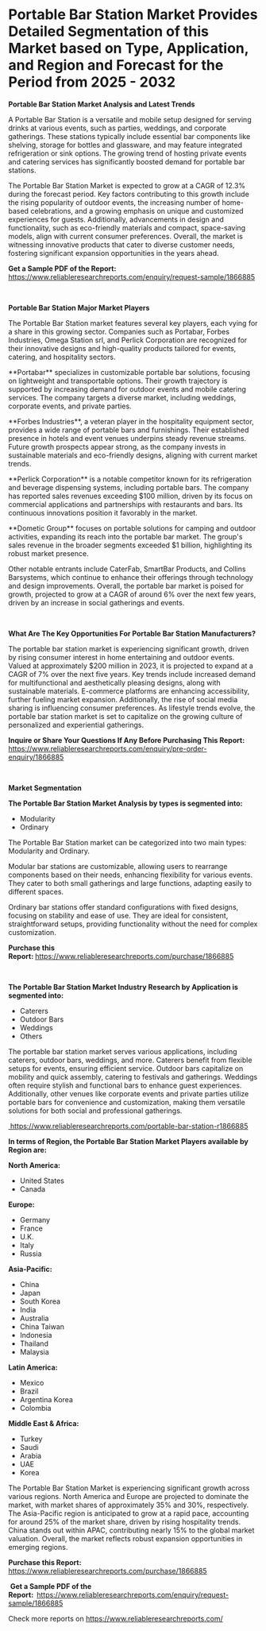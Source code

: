 <p><h1>Portable Bar Station Market Provides Detailed Segmentation of this Market based on Type, Application, and Region and Forecast for the Period from 2025 - 2032</h1></p><p><strong>Portable Bar Station Market Analysis and Latest Trends</strong></p>
<p><p>A Portable Bar Station is a versatile and mobile setup designed for serving drinks at various events, such as parties, weddings, and corporate gatherings. These stations typically include essential bar components like shelving, storage for bottles and glassware, and may feature integrated refrigeration or sink options. The growing trend of hosting private events and catering services has significantly boosted demand for portable bar stations. </p><p>The Portable Bar Station Market is expected to grow at a CAGR of 12.3% during the forecast period. Key factors contributing to this growth include the rising popularity of outdoor events, the increasing number of home-based celebrations, and a growing emphasis on unique and customized experiences for guests. Additionally, advancements in design and functionality, such as eco-friendly materials and compact, space-saving models, align with current consumer preferences. Overall, the market is witnessing innovative products that cater to diverse customer needs, fostering significant expansion opportunities in the years ahead.</p></p>
<p><strong>Get a Sample PDF of the Report:&nbsp;</strong> <a href="https://www.reliableresearchreports.com/enquiry/request-sample/1866885?utm_campaign=2222&utm_medium=2&utm_source=Github&utm_content=ia&utm_term=22022025&utm_id=portable-bar-station">https://www.reliableresearchreports.com/enquiry/request-sample/1866885</a></p>
<p>&nbsp;</p>
<p><strong>Portable Bar Station Major Market Players</strong></p>
<p><p>The Portable Bar Station market features several key players, each vying for a share in this growing sector. Companies such as Portabar, Forbes Industries, Omega Station srl, and Perlick Corporation are recognized for their innovative designs and high-quality products tailored for events, catering, and hospitality sectors.</p><p>**Portabar** specializes in customizable portable bar solutions, focusing on lightweight and transportable options. Their growth trajectory is supported by increasing demand for outdoor events and mobile catering services. The company targets a diverse market, including weddings, corporate events, and private parties.</p><p>**Forbes Industries**, a veteran player in the hospitality equipment sector, provides a wide range of portable bars and furnishings. Their established presence in hotels and event venues underpins steady revenue streams. Future growth prospects appear strong, as the company invests in sustainable materials and eco-friendly designs, aligning with current market trends.</p><p>**Perlick Corporation** is a notable competitor known for its refrigeration and beverage dispensing systems, including portable bars. The company has reported sales revenues exceeding $100 million, driven by its focus on commercial applications and partnerships with restaurants and bars. Its continuous innovations position it favorably in the market.</p><p>**Dometic Group** focuses on portable solutions for camping and outdoor activities, expanding its reach into the portable bar market. The group's sales revenue in the broader segments exceeded $1 billion, highlighting its robust market presence.</p><p>Other notable entrants include CaterFab, SmartBar Products, and Collins Barsystems, which continue to enhance their offerings through technology and design improvements. Overall, the portable bar market is poised for growth, projected to grow at a CAGR of around 6% over the next few years, driven by an increase in social gatherings and events.</p></p>
<p>&nbsp;</p>
<p><strong>What Are The Key Opportunities For Portable Bar Station Manufacturers?</strong></p>
<p><p>The portable bar station market is experiencing significant growth, driven by rising consumer interest in home entertaining and outdoor events. Valued at approximately $200 million in 2023, it is projected to expand at a CAGR of 7% over the next five years. Key trends include increased demand for multifunctional and aesthetically pleasing designs, along with sustainable materials. E-commerce platforms are enhancing accessibility, further fueling market expansion. Additionally, the rise of social media sharing is influencing consumer preferences. As lifestyle trends evolve, the portable bar station market is set to capitalize on the growing culture of personalized and experiential gatherings.</p></p>
<p><strong>Inquire or Share Your Questions If Any Before Purchasing This Report:</strong> <a href="https://www.reliableresearchreports.com/enquiry/pre-order-enquiry/1866885?utm_campaign=2222&utm_medium=2&utm_source=Github&utm_content=ia&utm_term=22022025&utm_id=portable-bar-station">https://www.reliableresearchreports.com/enquiry/pre-order-enquiry/1866885</a></p>
<p>&nbsp;</p>
<p><strong>Market Segmentation</strong></p>
<p><strong>The Portable Bar Station Market Analysis by types is segmented into:</strong></p>
<p><ul><li>Modularity</li><li>Ordinary</li></ul></p>
<p><p>The Portable Bar Station market can be categorized into two main types: Modularity and Ordinary. </p><p>Modular bar stations are customizable, allowing users to rearrange components based on their needs, enhancing flexibility for various events. They cater to both small gatherings and large functions, adapting easily to different spaces.</p><p>Ordinary bar stations offer standard configurations with fixed designs, focusing on stability and ease of use. They are ideal for consistent, straightforward setups, providing functionality without the need for complex customization.</p></p>
<p><strong>Purchase this Report:&nbsp;</strong><a href="https://www.reliableresearchreports.com/purchase/1866885?utm_campaign=2222&utm_medium=2&utm_source=Github&utm_content=ia&utm_term=22022025&utm_id=portable-bar-station">https://www.reliableresearchreports.com/purchase/1866885</a></p>
<p>&nbsp;</p>
<p><strong>The Portable Bar Station Market Industry Research by Application is segmented into:</strong></p>
<p><ul><li>Caterers</li><li>Outdoor Bars</li><li>Weddings</li><li>Others</li></ul></p>
<p><p>The portable bar station market serves various applications, including caterers, outdoor bars, weddings, and more. Caterers benefit from flexible setups for events, ensuring efficient service. Outdoor bars capitalize on mobility and quick assembly, catering to festivals and gatherings. Weddings often require stylish and functional bars to enhance guest experiences. Additionally, other venues like corporate events and private parties utilize portable bars for convenience and customization, making them versatile solutions for both social and professional gatherings.</p></p>
<p><a href="https://www.reliableresearchreports.com/portable-bar-station-r1866885?utm_campaign=2222&utm_medium=2&utm_source=Github&utm_content=ia&utm_term=22022025&utm_id=portable-bar-station">&nbsp;https://www.reliableresearchreports.com/portable-bar-station-r1866885</a></p>
<p><strong>In terms of Region, the Portable Bar Station Market Players available by Region are:</strong></p>
<p>
    <p> <strong> North America: </strong>
        <ul>
            <li>United States</li>
            <li>Canada</li>
        </ul>
        </p> 
    <p> <strong> Europe: </strong>
        <ul>
            <li>Germany</li>
            <li>France</li>
            <li>U.K.</li>
            <li>Italy</li>
            <li>Russia</li>
        </ul>
        </p> 
    <p> <strong> Asia-Pacific: </strong>
        <ul>
            <li>China</li>
            <li>Japan</li>
            <li>South Korea</li>
            <li>India</li>
            <li>Australia</li>
            <li>China Taiwan</li>
            <li>Indonesia</li>
            <li>Thailand</li>
            <li>Malaysia</li>
        </ul>
        </p> 
    <p> <strong> Latin America: </strong>
        <ul>
            <li>Mexico</li>
            <li>Brazil</li>
            <li>Argentina Korea</li>
            <li>Colombia</li>
        </ul>
        </p> 
    <p> <strong> Middle East & Africa: </strong>
        <ul>
            <li>Turkey</li>
            <li>Saudi</li>
            <li>Arabia</li>
            <li>UAE</li>
            <li>Korea</li>
        </ul>
    </p>
    </p>
<p><p>The Portable Bar Station Market is experiencing significant growth across various regions. North America and Europe are projected to dominate the market, with market shares of approximately 35% and 30%, respectively. The Asia-Pacific region is anticipated to grow at a rapid pace, accounting for around 25% of the market share, driven by rising hospitality trends. China stands out within APAC, contributing nearly 15% to the global market valuation. Overall, the market reflects robust expansion opportunities in emerging regions.</p></p>
<p><strong>Purchase this Report: </strong><a href="https://www.reliableresearchreports.com/purchase/1866885?utm_campaign=2222&utm_medium=2&utm_source=Github&utm_content=ia&utm_term=22022025&utm_id=portable-bar-station">https://www.reliableresearchreports.com/purchase/1866885</a></p>
<p>&nbsp;<strong>Get a Sample PDF of the Report:&nbsp;&nbsp;</strong><a href="https://www.reliableresearchreports.com/enquiry/request-sample/1866885?utm_campaign=2222&utm_medium=2&utm_source=Github&utm_content=ia&utm_term=22022025&utm_id=portable-bar-station">https://www.reliableresearchreports.com/enquiry/request-sample/1866885</a></p>
<p><strong></strong></p>
<p>Check more reports on <a href="https://www.reliableresearchreports.com/?utm_campaign=2222&utm_medium=2&utm_source=Github&utm_content=ia&utm_term=22022025&utm_id=portable-bar-station">https://www.reliableresearchreports.com/</a></p>